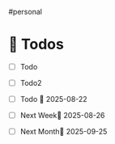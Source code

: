 #personal
# 📅 Todos
- [ ] Todo
- [ ] Todo2
- [ ] Todo  📅 2025-08-22 
- [ ] Next Week📅 2025-08-26 
- [ ] Next Month📅 2025-09-25

